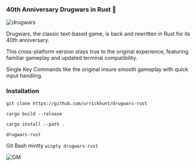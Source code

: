 ### 40th Anniversary Drugwars in Rust 🦀
![drugwars](https://github.com/user-attachments/assets/9c7e1165-9b67-4ee8-8068-af12a9f34518)

Drugwars, the classic text-based game, is back and rewritten in Rust for its 40th anniversary. 

This cross-platform version stays true to the original experience, featuring familiar gameplay and updated terminal compatibility.

Single Key Commands like the original insure smooth gameplay with quick input handling.

### Installation

`git clone https://github.com/urrickhunt/drugwars-rust`

`cargo build --release`

`cargo install --path .`

`drugwars-rust`

Git Bash mintty `winpty drugwars-rust`

![GM](https://github.com/user-attachments/assets/afbbe054-b0ed-4214-8644-2d962995639b)

